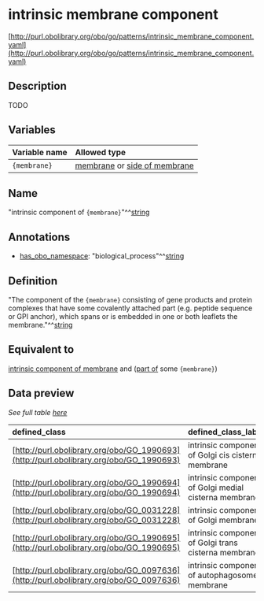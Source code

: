 # intrinsic membrane component

[http://purl.obolibrary.org/obo/go/patterns/intrinsic_membrane_component.yaml](http://purl.obolibrary.org/obo/go/patterns/intrinsic_membrane_component.yaml)

## Description

TODO




## Variables

| Variable name | Allowed type |
|:--------------|:-------------|
| `{membrane}` | [membrane](http://purl.obolibrary.org/obo/GO_0016020) or [side of membrane](http://purl.obolibrary.org/obo/GO_0098552) |

## Name

"intrinsic component of `{membrane}`"^^[string](http://www.w3.org/2001/XMLSchema#string)

## Annotations

- [has_obo_namespace](http://www.geneontology.org/formats/oboInOwl#hasOBONamespace): "biological_process"^^[string](http://www.w3.org/2001/XMLSchema#string)

## Definition

"The component of the `{membrane}` consisting of gene products and protein complexes that have some covalently attached part (e.g. peptide sequence or GPI anchor), which spans or is embedded in one or both leaflets the membrane."^^[string](http://www.w3.org/2001/XMLSchema#string)

## Equivalent to

[intrinsic component of membrane](http://purl.obolibrary.org/obo/GO_0031224)  and ([part of](http://purl.obolibrary.org/obo/BFO_0000050) some `{membrane}`)







## Data preview

*See full table [here](https://github.com/geneontology/go-ontology/tree/master/src/design_patterns/intrinsic_membrane_component.tsv)*

| defined_class | defined_class_label | membrane | membrane_label |
|:--|:--|:--|:--|
| [http://purl.obolibrary.org/obo/GO_1990693](http://purl.obolibrary.org/obo/GO_1990693) | intrinsic component of Golgi cis cisterna membrane | [http://purl.obolibrary.org/obo/GO_1990674](http://purl.obolibrary.org/obo/GO_1990674) | Golgi cis cisterna membrane |
| [http://purl.obolibrary.org/obo/GO_1990694](http://purl.obolibrary.org/obo/GO_1990694) | intrinsic component of Golgi medial cisterna membrane | [http://purl.obolibrary.org/obo/GO_1990675](http://purl.obolibrary.org/obo/GO_1990675) | Golgi medial cisterna membrane |
| [http://purl.obolibrary.org/obo/GO_0031228](http://purl.obolibrary.org/obo/GO_0031228) | intrinsic component of Golgi membrane | [http://purl.obolibrary.org/obo/GO_0000139](http://purl.obolibrary.org/obo/GO_0000139) | Golgi membrane |
| [http://purl.obolibrary.org/obo/GO_1990695](http://purl.obolibrary.org/obo/GO_1990695) | intrinsic component of Golgi trans cisterna membrane | [http://purl.obolibrary.org/obo/GO_1990676](http://purl.obolibrary.org/obo/GO_1990676) | Golgi trans cisterna membrane |
| [http://purl.obolibrary.org/obo/GO_0097636](http://purl.obolibrary.org/obo/GO_0097636) | intrinsic component of autophagosome membrane | [http://purl.obolibrary.org/obo/GO_0000421](http://purl.obolibrary.org/obo/GO_0000421) | autophagosome membrane |

